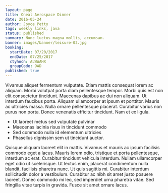 ```yaml
---
layout: page
title: Oneal Aerospace Dinner
date: 2016-05-24
author: Joyce Petty
tags: weekly links, java
status: published
summary: Nunc luctus magna mollis, accumsan.
banner: images/banner/leisure-02.jpg
booking:
  startDate: 07/20/2017
  endDate: 07/25/2017
  ctyhocn: ALWWAHX
  groupCode: OAD
published: true
---
```

Vivamus aliquet fermentum vulputate. Etiam mattis consequat lorem ac aliquam. Morbi volutpat porta diam pellentesque tempor. Morbi quis est non elit consectetur tincidunt. Maecenas dapibus ac dui non aliquam. Ut interdum faucibus porta. Aliquam ullamcorper at ipsum et porttitor. Mauris ac ultricies massa. Nulla ornare pellentesque placerat. Curabitur varius non purus non porta. Donec venenatis efficitur tincidunt. Nam et ex ligula.

* Ut laoreet metus sed vulputate pulvinar
* Maecenas lacinia risus in tincidunt commodo
* Sed commodo nulla id elementum ultricies
* Phasellus dignissim sem ut tincidunt auctor.

Quisque aliquam laoreet elit in mattis. Vivamus et mauris ac ipsum facilisis commodo eget a lacus. Mauris lorem odio, tristique et porta pellentesque, interdum ac erat. Curabitur tincidunt vehicula interdum. Nullam ullamcorper eget odio ut scelerisque. Ut lectus enim, placerat condimentum nulla blandit, facilisis pharetra nunc. Ut quis sagittis mi. Curabitur interdum sollicitudin dolor a vestibulum. Curabitur ac nibh sit amet justo posuere laoreet. Donec commodo mi leo, sed imperdiet urna pharetra vitae. Sed fringilla vitae turpis in gravida. Fusce sit amet ornare lacus.

